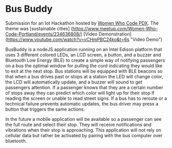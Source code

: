 Bus Buddy
============================
Submission for an Iot Hackathon hosted by [Women Who Code PDX](https://www.womenwhocode.com/portland). The theme was [sustainable cities] (https://www.meetup.com/Women-Who-Code-Portland/events/234636808/) 
[Video Demonstration] (https://www.youtube.com/watch?v=vCHmPBC24ko&t=6s "Video Demo")

BusBuddy is a nodeJS application running on an Intel Edison platform that uses 3 different colored LEDs, an LCD screen, a button, and a buzzer and Bluetooth Low Energy (BLE) to create a simple way of notifying passengers on a bus the optimal window for pulling the cord indicating they would like to exit at the next stop. Bus stations will be equipped with BLE beacons so that when a bus drives past or stops at a station the LED will change color, the LCD will automatically update, and a buzzer will sound to get passengers attention. If a passenger knows that they are a certain number of stops away they can predict which color will light up for their stop if reading the screen or unable to read street signs. If a bus has to reroute or a technical failure prevents automatic updates, the bus driver may press a button that triggers the same actions.

In the future a mobile application will be available so a passenger can see the full route and select their stop. They will receive notifications and vibrations when their stop is approaching. This application will not rely on cellular data but rather be activated by pairing with the bus computer over bluetooth.
